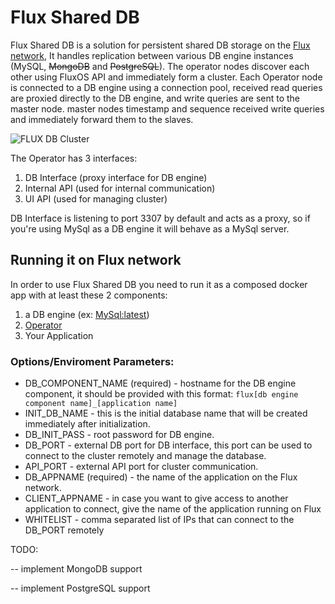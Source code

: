# Flux Shared DB

Flux Shared DB is a solution for persistent shared DB storage on the [Flux network](https://www.runonflux.io), It handles replication between various DB engine instances (MySQL, ~~MongoDB~~ and ~~PostgreSQL~~). The operator nodes discover each other using FluxOS API and immediately form a cluster. Each Operator node is connected to a DB engine using a connection pool, received read queries are proxied directly to the DB engine, and write queries are sent to the master node. master nodes timestamp and sequence received write queries and immediately forward them to the slaves.

![FLUX DB Cluster](https://user-images.githubusercontent.com/1296210/184499730-722801f7-e827-4857-902e-fe9a61f36e5f.jpg)

The Operator has 3 interfaces:
1. DB Interface (proxy interface for DB engine)
2. Internal API (used for internal communication)
3. UI API (used for managing cluster)

DB Interface is listening to port 3307 by default and acts as a proxy, so if you're using MySql as a DB engine it will behave as a MySql server.

## Running it on Flux network

In order to use Flux Shared DB you need to run it as a composed docker app with at least these 2 components:
1. a DB engine (ex: [MySql:latest](https://hub.docker.com/_/mysql))
2. [Operator](https://hub.docker.com/r/alihmahdavi/fluxdb)
3. Your Application

### Options/Enviroment Parameters:
* DB_COMPONENT_NAME (required) - hostname for the DB engine component, it should be provided with this format: `flux[db engine component name]_[application name]`
* INIT_DB_NAME - this is the initial database name that will be created immediately after initialization.
* DB_INIT_PASS - root password for DB engine.
* DB_PORT - external DB port for DB interface, this port can be used to connect to the cluster remotely and manage the database.
* API_PORT - external API port for cluster communication.
* DB_APPNAME (required) - the name of the application on the Flux network.
* CLIENT_APPNAME - in case you want to give access to another application to connect, give the name of the application running on Flux
* WHITELIST - comma separated list of IPs that can connect to the DB_PORT remotely


TODO:

-- implement MongoDB support

-- implement PostgreSQL support

